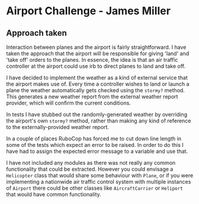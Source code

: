 Airport Challenge - James Miller
================================

Approach taken
--------------

Interaction between planes and the airport is fairly straightforward. I have taken the approach that the airport will be responsible for giving 'land' and 'take off' orders to the planes. In essence, the idea is that an air traffic controller at the airport could use irb to direct planes to land and take off.

I have decided to implement the weather as a kind of external service that the airport makes use of. Every time a controller wishes to land or launch a plane the weather automatically gets checked using the ```stormy?``` method. This generates a new weather report from the external weather report provider, which will confirm the current conditions.

In tests I have stubbed out the randomly-generated weather by overriding the airport's own ```stormy?``` method, rather than making any kind of reference to the externally-provided weather report.

In a couple of places RuboCop has forced me to cut down line length in some of the tests which expect an error to be raised. In order to do this I have had to assign the expected error message to a variable and use that.

I have not included any modules as there was not really any common functionality that could be extracted. However you could envisage a ```Helicopter``` class that would share some behaviour with ```Plane```, or if you were implementing a nationwide air traffic control system with multiple instances of ```Airport``` there could be other classes like ```AircraftCarrier``` or ```Heliport``` that would have common functionality.
